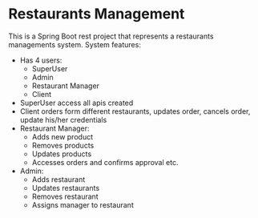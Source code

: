 # Restaurants Management 
This is a Spring Boot rest project that represents a restaurants managements system. 
System features: 
- Has 4 users: 
    - SuperUser
    - Admin
    - Restaurant Manager 
    - Client 
- SuperUser access all apis created 
- Client orders form different restaurants, updates order, cancels order, update his/her credentials
- Restaurant Manager: 
    - Adds new product
    - Removes products 
    - Updates products 
    - Accesses orders and confirms approval etc. 
-  Admin: 
    - Adds restaurant 
    - Updates restaurants 
    - Removes restaurant 
    - Assigns manager to restaurant
